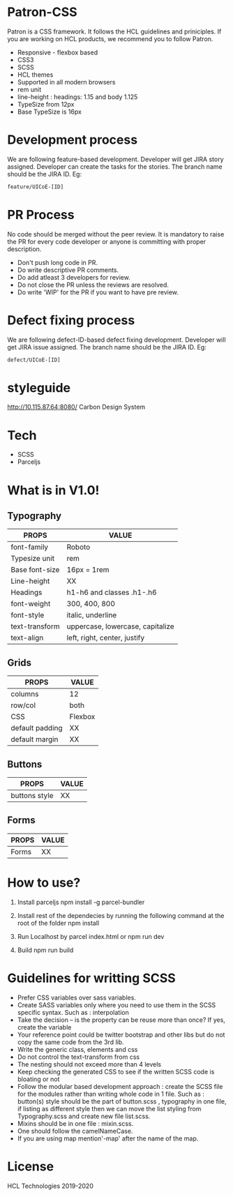 # Patron-CSS 

Patron is a CSS framework. It follows the HCL guidelines and priniciples. If you are working on HCL products, we recommend you to follow Patron.

  - Responsive - flexbox based
  - CSS3
  - SCSS
  - HCL themes
  - Supported in all modern browsers
  - rem unit
  - line-height : headings: 1.15 and body 1.125
  - TypeSize from 12px
  - Base TypeSize is 16px

# Development process 

We are following feature-based development. Developer will get JIRA story assigned. Developer can 
create the tasks for the stories. The branch name should be the JIRA ID. Eg:

```sh
feature/UICoE-[ID]
```

# PR Process
No code should be merged without the peer review. It is mandatory to raise the PR for every code
developer or anyone is committing with proper description. 
* Don't push long code in PR.
* Do write descriptive PR comments.
* Do add atleast 3 developers for review.
* Do not close the PR unless the reviews are resolved.
* Do write 'WIP' for the PR if you want to have pre review.

# Defect fixing process
We are following defect-ID-based defect fixing development. Developer will get JIRA issue assigned. The branch name should be the JIRA ID. Eg:

```sh
defect/UICoE-[ID]
```

# styleguide

  http://10.115.87.64:8080/
  Carbon Design System

# Tech
  - SCSS
  - Parceljs 

# What is in V1.0!

  ## Typography 
  | PROPS | VALUE |
  | ------ | ------ |
  | font-family | Roboto |
  | Typesize unit | rem  |
  | Base font-size | 16px = 1rem |
  | Line-height | XX |
  | Headings | h1-h6 and classes .h1-.h6 |
  | font-weight | 300, 400, 800 |
  | font-style | italic, underline |
  | text-transform | uppercase, lowercase, capitalize |
  | text-align | left, right, center, justify |
  
  ## Grids
  | PROPS | VALUE |
  | ------ | ------ |
  | columns | 12 |
  | row/col | both |
  | CSS | Flexbox |
  | default padding | XX |
  | default margin | XX | 
   
  ## Buttons
  | PROPS | VALUE |
  | ------ | ------ |
  | buttons style | XX |

  ## Forms 
  | PROPS | VALUE |
  | ------ | ------ |
  | Forms | XX | 
  
 # How to use? 
  1) Install parceljs 
  npm install -g parcel-bundler

  2) Install rest of the dependecies by running the following command at the root of the folder
  npm install 

  3) Run Localhost by
  parcel index.html or npm run dev

  4) Build
  npm run build 

# Guidelines for writting SCSS

- Prefer CSS variables over sass variables. 
- Create SASS variables only where you need to use them in the SCSS specific syntax. Such as : interpolation
- Take the decision – is the property can be reuse more than once? If yes, create the variable
- Your reference point could be twitter bootstrap and other libs but do not copy the same code from the 3rd lib.
- Write the generic class, elements and css
- Do not control the text-transform from css
- The nesting should not exceed more than 4 levels
- Keep checking the generated CSS to see if the written SCSS code is bloating or not
- Follow the modular based development approach : create the SCSS file for the modules rather than writing whole code in 1 file. 
Such as : button(s) style should be the part of button.scss , typography in one file, if listing as different style 
then we can move the list styling from Typography.scss and create new file list.scss. 
- Mixins should be in one file : mixin.scss.
- One should follow the camelNameCase.
- If you are using map mention'-map' after the name of the map.

# License

HCL Technologies 2019-2020
